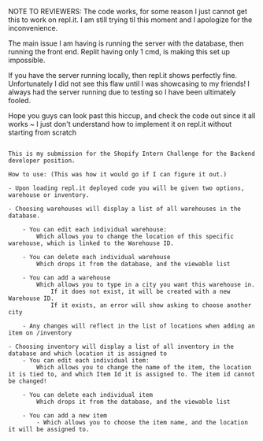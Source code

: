 NOTE TO REVIEWERS: The code works, for some reason I just cannot get this to work on repl.it. 
I am still trying til this moment and I apologize for the inconvenience. 

The main issue I am having is running the server with the database, then running the front end. Replit having only 1 cmd, is making this set up impossible. 

If you have the server running locally, then repl.it shows perfectly fine. Unfortunately I did not see this flaw until I was showcasing to my friends! I always had the server running due to testing so I have been ultimately fooled.

Hope you guys can look past this hiccup, and check the code out since it all works ~ I just don't understand how to implement it on repl.it without starting from scratch

~~~~~~~~~~~~~~~~~~~~~~~~~~~~~~~~~~~~~~~~~~~~~

This is my submission for the Shopify Intern Challenge for the Backend developer position.

How to use: (This was how it would go if I can figure it out.)

- Upon loading repl.it deployed code you will be given two options, warehouse or inventory.

- Choosing warehouses will display a list of all warehouses in the database.

    - You can edit each individual warehouse:
        Which allows you to change the location of this specific warehouse, which is linked to the Warehouse ID.

    - You can delete each individual warehouse
        Which drops it from the database, and the viewable list

    - You can add a warehouse
        Which allows you to type in a city you want this warehouse in.
            If it does not exist, it will be created with a new Warehouse ID.
            If it exists, an error will show asking to choose another city

    - Any changes will reflect in the list of locations when adding an item on /inventory

- Choosing inventory will display a list of all inventory in the database and which location it is assigned to
    - You can edit each individual item:
        Which allows you to change the name of the item, the location it is tied to, and which Item Id it is assigned to. The item id cannot be changed!

    - You can delete each individual item
        Which drops it from the database, and the viewable list

    - You can add a new item
        - Which allows you to choose the item name, and the location it will be assigned to.
